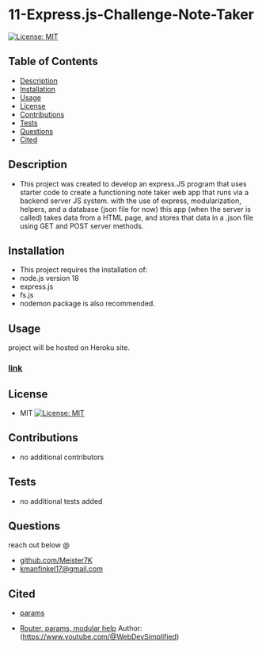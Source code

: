 # 11-Express.js-Challenge-Note-Taker

[![License: MIT](https://img.shields.io/badge/License-MIT-yellow.svg)](https://opensource.org/licenses/MIT)

## Table of Contents
- [Description](#Description)
- [Installation](#Installation)
- [Usage](#Usage)
- [License](#License)
- [Contributions](#Contributions)
- [Tests](#Tests)
- [Questions](#Questions)
- [Cited](#Cited)

## Description
- This project was created to develop an express.JS program that uses starter code to create a functioning note taker web app that runs via a backend server JS system. with the use of express, modularization, helpers, and a database (json file for now) this app (when the server is called) takes data from a HTML page, and stores that data in a .json file using GET and POST server methods. 

## Installation
- This project requires the installation of: 
- node.js version 18
- express.js 
- fs.js 
- nodemon package is also recommended.

## Usage
project will be hosted on Heroku site. 

### [link](placeholder)

## License
- MIT
[![License: MIT](https://img.shields.io/badge/License-MIT-yellow.svg)](https://opensource.org/licenses/MIT)

## Contributions
- no additional contributors

## Tests
- no additional tests added

## Questions
reach out below @
- [github.com/Meister7K](github.com/Meister7K)
- kmanfinkel17@gmail.com

## Cited
- [params](https://www.geeksforgeeks.org/express-js-req-params-property/)

- [Router, params, modular help](https://www.youtube.com/watch?v=SccSCuHhOw0) Author:(https://www.youtube.com/@WebDevSimplified)
